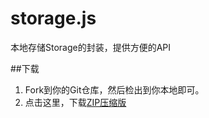 # storage.js

本地存储Storage的封装，提供方便的API

##下载

1. Fork到你的Git仓库，然后检出到你本地即可。
2. 点击这里，下载[ZIP压缩版](/chping2125/storage.js/archive/master.zip)

